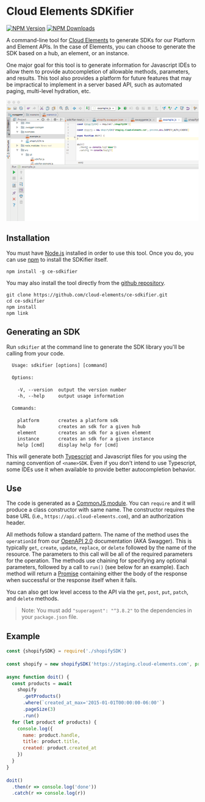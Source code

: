 # Cloud Elements SDKifier

[![NPM Version](http://img.shields.io/npm/v/ce-sdkifier.svg)]()
[![NPM Downloads](https://img.shields.io/npm/dt/ce-sdkifier.svg)]()

  A command-line tool for [Cloud Elements](https://cloud-elements.com) to generate SDKs 
  for our Platform and Element APIs.  In the case of Elements, you can choose to generate
  the SDK based on a hub, an element, or an instance.
  
  One major goal for this tool is to generate information for Javascript IDEs to allow them
  to provide autocompletion of allowable methods, parameters, and results.  This tool also provides a 
  platform for future features
  that may be impractical to implement in a server based API, such as automated paging,
  multi-level hydration, etc.
  
  ![autocompletion](readme.gif)


## Installation

You must have [Node.js](https://nodejs.org) installed in order to use this tool.  Once you do, you can use [npm](https://www.npmjs.com/) to install the SDKifier itself.

    npm install -g ce-sdkifier

You may also install the tool directly from the [github repository](https://github.com/cloud-elements/ce-sdkifier).
```
git clone https://github.com/cloud-elements/ce-sdkifier.git
cd ce-sdkifier
npm install
npm link
```

## Generating an SDK

Run `sdkifier` at the command line to generate the SDK library you'll be calling from your code.
```
  Usage: sdkifier [options] [command]

  Options:

    -V, --version  output the version number
    -h, --help     output usage information

  Commands:

    platform       creates a platform sdk
    hub            creates an sdk for a given hub
    element        creates an sdk for a given element
    instance       creates an sdk for a given instance
    help [cmd]     display help for [cmd]
```

This will generate both [Typescript](https://www.typescriptlang.org/) and Javascript files for you using the naming convention
of `<name>SDK`.  Even if you don't intend to use Typescript, some IDEs use it when available
to provide better autocompletion behavior.

## Use

The code is generated as a [CommonJS module](https://nodejs.org/docs/latest/api/modules.html).
You can `require` and it will produce a class constructor with same name.
The constructor requires the base URL (i.e., `https://api.cloud-elements.com`), and an authorization header.

All methods follow a standard pattern.  The name of the method uses the `operationId` from our
[OpenAPI 2.0](https://github.com/OAI/OpenAPI-Specification/blob/master/versions/2.0.md) 
documentation (AKA Swagger).  This is typically `get`, `create`, `update`, `replace`, or `delete` followed
by the name of the resource.  The parameters to this call will be all of the required parameters for the operation.  The methods use chaining for specifying any optional parameters, followed by a call to `run()`
(see below for an example).  Each method will return a [Promise](https://developer.mozilla.org/en-US/docs/Web/JavaScript/Guide/Using_promises) containing either the body of the
response when successful or the response itself when it fails.


You can also get low level access to the API via the `get`, `post`, `put`, `patch`, and `delete`
methods.

> Note: You must add `"superagent": "^3.8.2"` to the dependencies in your `package.json` file.

## Example

```js
const {shopifySDK} = require('./shopifySDK')

const shopify = new shopifySDK('https://staging.cloud-elements.com', process.env.SHOPIFY_AUTH_HEADER)

async function doit() {
  const products = await
    shopify
      .getProducts()
      .where(`created_at_max='2015-01-01T00:00:00-06:00'`)
      .pageSize(3)
      .run()
  for (let product of products) {
    console.log({
      name: product.handle,
      title: product.title,
      created: product.created_at
    })
  }
}

doit()
  .then(r => console.log('done'))
  .catch(r => console.log(r))
```